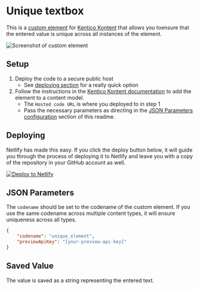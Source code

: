 # Unique textbox

This is a [custom element](https://docs.kontent.ai/tutorials/develop-apps/integrate/integrating-your-own-content-editing-features) for [Kentico Kontent](https://kontent.ai) that allows you toensure that the entered value is unique across all instances of the element.

![Screenshot of custom element](UniqueTextbox.gif)

## Setup

1. Deploy the code to a secure public host
    * See [deploying section](#Deploying) for a really quick option
1. Follow the instructions in the [Kentico Kontent documentation](https://docs.kontent.ai/tutorials/develop-apps/integrate/integrating-your-own-content-editing-features#a-3--displaying-a-custom-element-in-kentico-kontent) to add the element to a content model.
    * The `Hosted code URL` is where you deployed to in step 1
    * Pass the necessary parameters as directing in the [JSON Parameters configuration](#json-parameters) section of this readme.

## Deploying

Netlify has made this easy. If you click the deploy button below, it will guide you through the process of deploying it to Netlify and leave you with a copy of the repository in your GitHub account as well.

[![Deploy to Netlify](https://www.netlify.com/img/deploy/button.svg)](https://app.netlify.com/start/deploy?repository=https://github.com/Kentico/kontent-custom-element-unique-textbox)

## JSON Parameters

The `codename` should be set to the codename of the custom element. If you use the same codename across multiple content types, it will ensure uniqueness across all types.

```Json
{
    "codename": "unique_element",
    "previewApiKey": "[your-preview-api-key]"
}
```

## Saved Value

The value is saved as a string representing the entered text.
